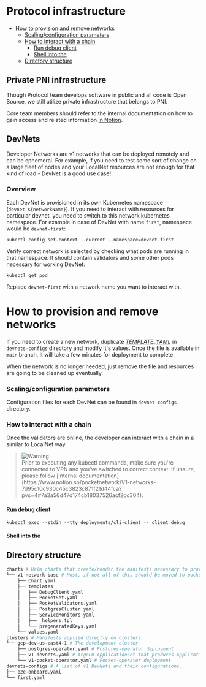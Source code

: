 # Protocol infrastructure <!-- omit in toc -->

- [How to provision and remove networks](#how-to-provision-and-remove-networks)
    - [Scaling/configuration parameters](#scalingconfiguration-parameters)
    - [How to interact with a chain](#how-to-interact-with-a-chain)
      - [Run debug client](#run-debug-client)
      - [Shell into the](#shell-into-the)
  - [Directory structure](#directory-structure)


## Private PNI infrastructure

Though Protocol team develops software in public and all code is Open Source, we still utilize private infrastructure that belongs to PNI.

Core team members should refer to the internal documentation on how to gain access and related information [in Notion](https://www.notion.so/pocketnetwork/V1-networks-7d95c10c930c45c3823c871f21d44fca?pvs=4).

## DevNets

Developer Networks are v1 networks that can be deployed remotely and can be ephemeral. For example, if you need to test some sort of change on a large fleet of nodes and your LocalNet resources are not enough for that kind of load - DevNet is a good use case!

### Overview

Each DevNet is provisioned in its own Kubernetes namespace (`devnet-${networkName}`). If you need to interact with resources for particular devnet, you need to switch to this network kubernetes namespace. For example in case of DevNet with name `first`, namespace would be `devnet-first`:

```
kubectl config set-context --current --namespace=devnet-first
```

Verify correct network is selected by checking what pods are running in that namespace. It should contain validators and some other pods necessary for working DevNet:

```
kubectl get pod
```

Replace `devnet-first` with a network name you want to interact with.

# How to provision and remove networks

If you need to create a new network, duplicate [_TEMPLATE_YAML_](devnets-configs/_TEMPLATE_YAML_) in `devnets-configs` directory and modify it's values. Once the file is available in `main` branch, it will take a few minutes for deployment to complete.

When the network is no longer needed, just remove the file and resources are going to be cleaned up eventually.

### Scaling/configuration parameters

Configuration files for each DevNet can be found in `devnet-configs` directory.

### How to interact with a chain

Once the validators are online, the developer can interact with a chain in a similar to LocalNet way.

> <picture>
>   <source media="(prefers-color-scheme: light)" srcset="https://github.com/Mqxx/GitHub-Markdown/blob/main/blockquotes/badge/light-theme/warning.svg">
>   <img alt="Warning" src="https://github.com/Mqxx/GitHub-Markdown/blob/main/blockquotes/badge/dark-theme/warning.svg">
> </picture><br>
> Prior to executing any kubectl commands, make sure you're connected to VPN and you've switched to correct context. If unsure, please follow [internal documentation](https://www.notion.so/pocketnetwork/V1-networks-7d95c10c930c45c3823c871f21d44fca?pvs=4#7a3a56d47d174cb18037526acf2cc304).


#### Run debug client

```
kubectl exec --stdin --tty deployments/cli-client -- client debug
```

#### Shell into the

## Directory structure

```bash
charts # Helm charts that create/render the manifests necessary to provision and configure networks.
└── v1-network-base # Most, if not all of this should be moved to pocket-operator.
    ├── Chart.yaml
    ├── templates
    │   ├── DebugClient.yaml
    │   ├── PocketSet.yaml
    │   ├── PocketValidators.yaml
    │   ├── PostgresCluster.yaml
    │   ├── ServiceMonitors.yaml
    │   ├── _helpers.tpl
    │   └── pregeneratedKeys.yaml
    └── values.yaml
clusters # Manifests applied directly on clusters
└── gcp-dev-us-east4-1 # The development cluster
    ├── postgres-operator.yaml # Postgres-operator deployment
    ├── v1-devnets.yaml # ArgoCD ApplicationSet that produces Applications for each file in `devnet-configs` directory
    └── v1-pocket-operator.yaml # Pocket-operator deployment
devnets-configs # A list of v1 DevNets and their configurations.
├── e2e-onboard.yaml
└── first.yaml
```
